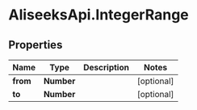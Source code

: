 # AliseeksApi.IntegerRange

## Properties
Name | Type | Description | Notes
------------ | ------------- | ------------- | -------------
**from** | **Number** |  | [optional] 
**to** | **Number** |  | [optional] 


